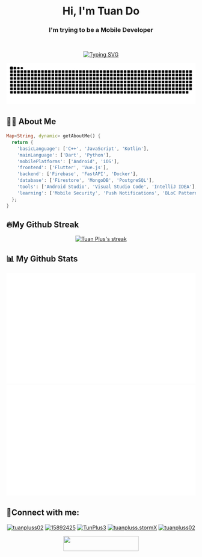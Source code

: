 <h1 align="center">Hi, I'm Tuan Do</h1>
<h3 align="center">I'm trying to be a Mobile Developer</h3>
<br/>
<p align="center">
     <a href="https://www.linkedin.com/in/Tuanpluss02/"><img src="https://readme-typing-svg.herokuapp.com?font=Fira+Code&size=17&pause=1000&color=8E1AF7F7&width=435&lines=Software+and+cathedrals+are+much+the+same;First+we+build+them%2C+then+we+pray" alt="Typing SVG" /></a>
 </p>

<p align="center">
    <img src="https://github.com/Tuanpluss02/Tuanpluss02/blob/output/github-contribution-grid-snake.svg">
</p>

## 🙋‍♂️ About Me
```Dart
Map<String, dynamic> getAboutMe() {
  return {
    'basicLanguage': ['C++', 'JavaScript', 'Kotlin'],
    'mainLanguage': ['Dart', 'Python'],
    'mobilePlatforms': ['Android', 'iOS'],
    'frontend': ['Flutter', 'Vue.js'],
    'backend': ['Firebase', 'FastAPI', 'Docker'],
    'database': ['Firestore', 'MongoDB', 'PostgreSQL'],
    'tools': ['Android Studio', 'Visual Studio Code', 'IntelliJ IDEA'],
    'learning': ['Mobile Security', 'Push Notifications', 'BLoC Pattern'],
  };
}
```

<!-- ## 🚀 Languages and Tools:

<p align="center">
  <a href="https://stormx.software">
    <img src="https://skillicons.dev/icons?i=flutter,dart,kotlin,vue,python,c,cpp,mongodb,fastapi,firebase,docker,vscode,postgres,postman,matlab,linux&perline=10" />
  </a>
</p>
 -->


## 🔥My Github Streak
<p align="center">
    <a href="https://github.com/Tuanpluss02/github-readme-streak-stats">
        <img title="🔥 Get streak stats for your profile at git.io/streak-stats" alt="Tuan Plus's streak" src="https://github-readme-streak-stats.herokuapp.com/?user=Tuanpluss02&theme=black-ice&hide_border=true&stroke=0000&background=060A0CD0"/>
    </a>
</p>

## 📊 My Github Stats

<!--   <br/> -->
<p align="center">
<img src="https://github.com/Tuanpluss02/github-stats./blob/master/generated/overview.svg#gh-dark-mode-only">
<img src="https://github.com/Tuanpluss02/github-stats./blob/master/generated/languages.svg#gh-dark-mode-only">
</p>
<!-- <br/> -->
 

<!-- ## 🎵Relax with Spotify

<p align="center">
<img src="https://spotify-github-profile.vercel.app/api/view?uid=zvpx9cjp3h574v2gc7av8sbun&cover_image=true&theme=default&show_offline=false&background_color=121212&bar_color=53b14f&bar_color_cover=true">
</p>


## 📢Discord

<p align="center">
<img src="https://lanyard.kyrie25.me/api/696020793573769308">
</p>
 -->

## 🤝Connect with me:

<p align="center">
     <a href="https://www.linkedin.com/in/tuanpluss02/" target="blank"><img align="center" src="https://raw.githubusercontent.com/rahuldkjain/github-profile-readme-generator/master/src/images/icons/Social/linked-in-alt.svg" alt="tuanpluss02" height="30" width="40" /></a>
<a href="https://stackoverflow.com/users/15892425/tuan-plus" target="blank"><img align="center" src="https://raw.githubusercontent.com/rahuldkjain/github-profile-readme-generator/master/src/images/icons/Social/stack-overflow.svg" alt="15892425" height="30" width="40" /></a>    
<a href="https://twitter.com/TunPlus3" target="blank"><img align="center" src="https://raw.githubusercontent.com/rahuldkjain/github-profile-readme-generator/master/src/images/icons/Social/twitter.svg" alt="TunPlus3" height="30" width="40" /></a>    
<a href="https://www.facebook.com/tuanpluss.stormX/" target="blank"><img align="center" src="https://raw.githubusercontent.com/rahuldkjain/github-profile-readme-generator/master/src/images/icons/Social/facebook.svg" alt="tuanpluss.stormX" height="30" width="40" /></a>    
<a href="https://www.instagram.com/tuanpluss02/" target="blank"><img align="center" src="https://raw.githubusercontent.com/rahuldkjain/github-profile-readme-generator/master/src/images/icons/Social/instagram.svg" alt="tuanpluss02" height="30" width="40" /></a>
</p>


<p align="center">
<img src="https://komarev.com/ghpvc/?username=Tuanpluss02&style=flat&color=blueviolet" width="200" height="40">
</p>


<!---
Tuanpluss02/Tuanpluss02 is a ✨ special ✨ repository because its `README.md` (this file) appears on your GitHub profile.
You can click the Preview link to take a look at your changes.
--->
